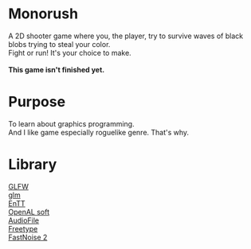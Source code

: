 # Monorush
A 2D shooter game where you, the player, try to survive waves of black blobs trying to steal your color. <br/>
Fight or run! It's your choice to make. <br/><br/>
**This game isn't finished yet.** <br/>

# Purpose
To learn about graphics programming. <br/>
And I like game especially roguelike genre. That's why. <br/>

# Library
[GLFW](https://www.glfw.org/) <br/>
[glm](https://github.com/g-truc/glm) <br/>
[EnTT](https://github.com/skypjack/entt) <br/>
[OpenAL soft](https://github.com/kcat/openal-soft) <br/>
[AudioFile](https://github.com/adamstark/AudioFile) <br/>
[Freetype](https://github.com/freetype/freetype) <br/>
[FastNoise 2](https://github.com/Auburn/FastNoise2) <br/>
